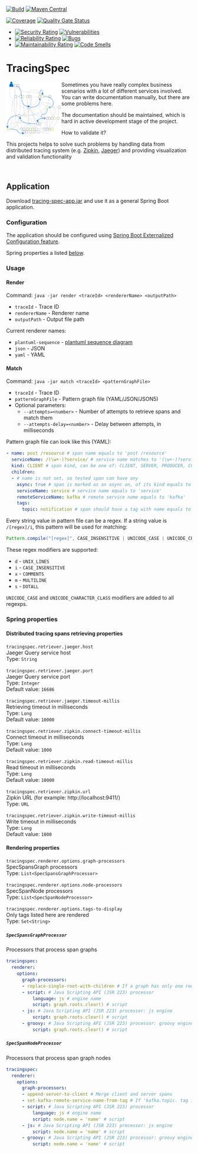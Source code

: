 <!-- build-status -->
[![Build](https://travis-ci.com/remal/tracing-spec.svg?branch=master)](https://travis-ci.com/github/remal/tracing-spec)
[![Maven Central](https://maven-badges.herokuapp.com/maven-central/name.remal.tracing-spec/tracing-spec-application/badge.svg)](https://maven-badges.herokuapp.com/maven-central/name.remal.tracing-spec/tracing-spec-application)

[![Coverage](https://sonarcloud.io/api/project_badges/measure?project=name.remal.tracing-spec%3Atracing-spec&metric=coverage)](https://sonarcloud.io/dashboard?id=name.remal.tracing-spec%3Atracing-spec)
[![Quality Gate Status](https://sonarcloud.io/api/project_badges/measure?project=name.remal.tracing-spec%3Atracing-spec&metric=alert_status)](https://sonarcloud.io/dashboard?id=name.remal.tracing-spec%3Atracing-spec)
* [![Security Rating](https://sonarcloud.io/api/project_badges/measure?project=name.remal.tracing-spec%3Atracing-spec&metric=security_rating)](https://sonarcloud.io/dashboard?id=name.remal.tracing-spec%3Atracing-spec)
[![Vulnerabilities](https://sonarcloud.io/api/project_badges/measure?project=name.remal.tracing-spec%3Atracing-spec&metric=vulnerabilities)](https://sonarcloud.io/dashboard?id=name.remal.tracing-spec%3Atracing-spec)
* [![Reliability Rating](https://sonarcloud.io/api/project_badges/measure?project=name.remal.tracing-spec%3Atracing-spec&metric=reliability_rating)](https://sonarcloud.io/dashboard?id=name.remal.tracing-spec%3Atracing-spec)
[![Bugs](https://sonarcloud.io/api/project_badges/measure?project=name.remal.tracing-spec%3Atracing-spec&metric=bugs)](https://sonarcloud.io/dashboard?id=name.remal.tracing-spec%3Atracing-spec)
* [![Maintainability Rating](https://sonarcloud.io/api/project_badges/measure?project=name.remal.tracing-spec%3Atracing-spec&metric=sqale_rating)](https://sonarcloud.io/dashboard?id=name.remal.tracing-spec%3Atracing-spec)
[![Code Smells](https://sonarcloud.io/api/project_badges/measure?project=name.remal.tracing-spec%3Atracing-spec&metric=code_smells)](https://sonarcloud.io/dashboard?id=name.remal.tracing-spec%3Atracing-spec)
<!--/ build-status -->

# TracingSpec

<!-- description -->
<img align="left" width="150" height="150" src="https://raw.githubusercontent.com/remal/tracing-spec/master/logo.svg" alt="logo">

Sometimes you have really complex business scenarios with a lot of different services involved. You can write documentation manually, but there are some problems here.

The documentation should be maintained, which is hard in active development stage of the project.

How to validate it?

This projects helps to solve such problems by handling data from distributed tracing system (e.g. [Zipkin](https://zipkin.io/), [Jaeger](https://www.jaegertracing.io/)) and providing visualization and validation functionality

<br clear="left">
<!--/ description -->

## Application

Download [tracing-spec-app.jar](https://github.com/remal/tracing-spec/releases/latest/download/tracing-spec-app.jar) and use it as a general Spring Boot application.

### Configuration

The application should be configured using [Spring Boot Externalized Configuration feature](https://docs.spring.io/spring-boot/docs/current/reference/html/spring-boot-features.html#boot-features-external-config).

Spring properties a listed [below](#spring-properties).

### Usage

#### Render

Command: `java -jar render <traceId> <rendererName> <outputPath>`

* `traceId` - Trace ID
* `rendererName` - Renderer name
* `outputPath` - Output file path

Current renderer names:
* `plantuml-sequence` - [plantuml sequence diagram](https://plantuml.com/sequence-diagram)
* `json` - JSON
* `yaml` - YAML

#### Match

Command: `java -jar match <traceId> <patternGraphFile>`

* `traceId` - Trace ID
* `patternGraphFile` - Pattern graph file (YAML/JSON/JSON5)
* Optional parameters:
  * `--attempts=<number>` - Number of attempts to retrieve spans and match them
  * `--attempts-delay=<number>` - Delay between attempts, in milliseconds

Pattern graph file can look like this (YAML):
```yaml
- name: post /resource # span name equals to 'post /resource'
  serviceName: /(\w+-)?service/ # service name matches to '(\w+-)?service' regex
  kind: CLIENT # span kind, can be one of: CLIENT, SERVER, PRODUCER, CONSUMER
  children:
  - # name is not set, so tested span can have any
    async: true # span is marked as an async on, of its kind equals to CONSUMER
    serviceName: service # service name equals to 'service'
    remoteServiceName: kafka # remote service name equals to 'kafka'
    tags:
      topic: notification # span should have a tag with name equals to 'topic' and value equals to 'notification'
```

Every string value in pattern file can be a regex. If a string value is `/[regex]/i`, this pattern will be used for matching:
```java
Pattern.compile("[regex]", CASE_INSENSITIVE | UNICODE_CASE | UNICODE_CHARACTER_CLASS)
```

These regex modifiers are supported:

* `d` - `UNIX_LINES`
* `i` - `CASE_INSENSITIVE`
* `x` - `COMMENTS`
* `m` - `MULTILINE`
* `s` - `DOTALL`

`UNICODE_CASE` and `UNICODE_CHARACTER_CLASS` modifiers are added to all regexps.

### Spring properties

#### Distributed tracing spans retrieving properties

<!-- properties: tracingspec.retriever -->
`tracingspec.retriever.jaeger.host`<br>
Jaeger Query service host<br>
Type: `String`

`tracingspec.retriever.jaeger.port`<br>
Jaeger Query service port<br>
Type: `Integer`<br>
Default value: `16686`

`tracingspec.retriever.jaeger.timeout-millis`<br>
Retrieving timeout in milliseconds<br>
Type: `Long`<br>
Default value: `10000`

`tracingspec.retriever.zipkin.connect-timeout-millis`<br>
Connect timeout in milliseconds<br>
Type: `Long`<br>
Default value: `1000`

`tracingspec.retriever.zipkin.read-timeout-millis`<br>
Read timeout in milliseconds<br>
Type: `Long`<br>
Default value: `10000`

`tracingspec.retriever.zipkin.url`<br>
Zipkin URL (for example: http://localhost:9411/)<br>
Type: `URL`

`tracingspec.retriever.zipkin.write-timeout-millis`<br>
Write timeout in milliseconds<br>
Type: `Long`<br>
Default value: `1000`

<!--/ properties -->

#### Rendering properties

<!-- properties: tracingspec.renderer -->
`tracingspec.renderer.options.graph-processors`<br>
SpecSpansGraph processors<br>
Type: `List<SpecSpansGraphProcessor>`

`tracingspec.renderer.options.node-processors`<br>
SpecSpanNode processors<br>
Type: `List<SpecSpanNodeProcessor>`

`tracingspec.renderer.options.tags-to-display`<br>
Only tags listed here are rendered<br>
Type: `Set<String>`

<!--/ properties -->

##### `SpecSpansGraphProcessor`

Processors that process span graphs

```yaml
tracingspec:
  renderer:
    options:
      graph-processors:
      - replace-single-root-with-children # If a graph has only one root, the root will be replaced with its children
      - script: # Java Scripting API (JSR 223) processor
          language: js # engine name
          script: graph.roots.clear() # script
      - js: # Java Scripting API (JSR 223) processor: js engine
          script: graph.roots.clear() # script
      - groovy: # Java Scripting API (JSR 223) processor: groovy engine
          script: graph.roots.clear() # script
```

##### `SpecSpanNodeProcessor`

Processors that process span graph nodes

```yaml
tracingspec:
  renderer:
    options:
      graph-processors:
      - append-server-to-client # Merge client and server spans
      - set-kafka-remote-service-name-from-tag # If 'kafka.topic. tag is set and kind is PRODUCER or CONSUMER, the processor sets remoteServiceName to 'kafka'
      - script: # Java Scripting API (JSR 223) processor
          language: js # engine name
          script: node.name = 'name' # script
      - js: # Java Scripting API (JSR 223) processor: js engine
          script: node.name = 'name' # script
      - groovy: # Java Scripting API (JSR 223) processor: groovy engine
          script: node.name = 'name' # script
```
